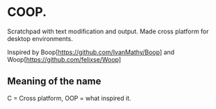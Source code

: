 # COOP.
Scratchpad with text modification and output. Made cross platform for desktop environments. 

Inspired by Boop[https://github.com/IvanMathy/Boop] and Woop[https://github.com/felixse/Woop]

## Meaning of the name
C = Cross platform, OOP = what inspired it.
